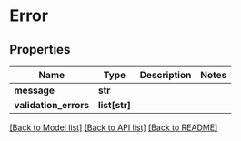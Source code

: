 # Error

## Properties
Name | Type | Description | Notes
------------ | ------------- | ------------- | -------------
**message** | **str** |  | 
**validation_errors** | **list[str]** |  | 

[[Back to Model list]](../README.md#documentation-for-models) [[Back to API list]](../README.md#documentation-for-api-endpoints) [[Back to README]](../README.md)

